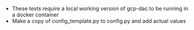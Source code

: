*   These tests require a local working version of gcp-dac to be running in a docker container
* Make a copy of config_template.py to config.py and add actual values